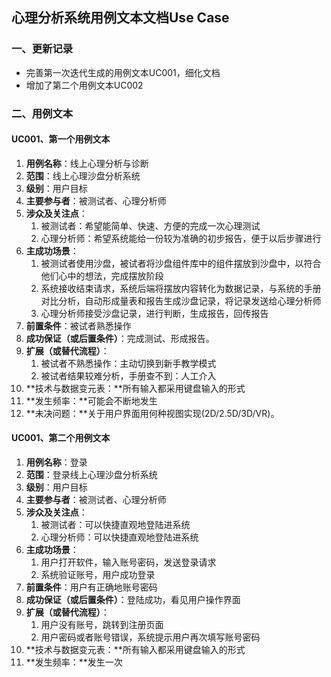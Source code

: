 ## 心理分析系统用例文本文档Use Case

### 一、更新记录

- 完善第一次迭代生成的用例文本UC001，细化文档
- 增加了第二个用例文本UC002

### 二、用例文本

#### UC001、第一个用例文本

1. **用例名称**：线上心理分析与诊断
2. **范围**：线上心理沙盘分析系统
3. **级别**：用户目标
4. **主要参与者**：被测试者、心理分析师
5. **涉众及关注点**：
   1. 被测试者：希望能简单、快速、方便的完成一次心理测试
   2. 心理分析师：希望系统能给一份较为准确的初步报告，便于以后步骤进行
6. **主成功场景**：
   1. 被测试者使用沙盘，被试者将沙盘组件库中的组件摆放到沙盘中，以符合他们心中的想法，完成摆放阶段
   2. 系统接收结束请求，系统后端将摆放内容转化为数据记录，与系统的手册对比分析，自动形成量表和报告生成沙盘记录，将记录发送给心理分析师
   3. 心理分析师接受沙盘记录，进行判断，生成报告，回传报告
7. **前置条件**：被试者熟悉操作
8. **成功保证（或后置条件）**：完成测试、形成报告。 
9. **扩展（或替代流程）**：
   1. 被试者不熟悉操作：主动切换到新手教学模式
   2. 被试者结果较难分析，手册查不到：人工介入
10. **技术与数据变元表：**所有输入都采用键盘输入的形式
11. **发生频率：**可能会不断地发生
12. **未决问题：**关于用户界面用何种视图实现(2D/2.5D/3D/VR)。



#### UC001、第二个用例文本

1. **用例名称**：登录
2. **范围**：登录线上心理沙盘分析系统
3. **级别**：用户目标
4. **主要参与者**：被测试者、心理分析师
5. **涉众及关注点**：
   1. 被测试者：可以快捷直观地登陆进系统
   2. 心理分析师：可以快捷直观地登陆进系统
6. **主成功场景**：
   1. 用户打开软件，输入账号密码，发送登录请求
   2. 系统验证账号，用户成功登录
7. **前置条件**：用户有正确地账号密码
8. **成功保证（或后置条件）**：登陆成功，看见用户操作界面 
9. **扩展（或替代流程）**：
   1. 用户没有账号，跳转到注册页面
   2. 用户密码或者账号错误，系统提示用户再次填写账号密码
10. **技术与数据变元表：**所有输入都采用键盘输入的形式
11. **发生频率：**发生一次

